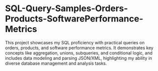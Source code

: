 # SQL-Query-Samples-Orders-Products-SoftwarePerformance-Metrics
This project showcases my SQL proficiency with practical queries on orders, products, and software performance metrics. It demonstrates key concepts like aggregation, unions, subqueries, and conditional logic, and includes data modeling and parsing JSON/XML, highlighting my ability in diverse database management and analysis tasks.

